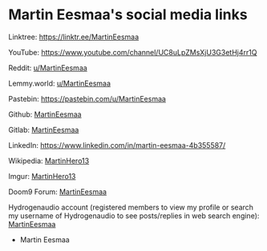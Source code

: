 # Martin Eesmaa's social media links

Linktree: https://linktr.ee/MartinEesmaa

YouTube: https://www.youtube.com/channel/UC8uLpZMsXjU3G3etHj4rr1Q

Reddit: [u/MartinEesmaa](https://reddit.com/u/MartinEesmaa)

Lemmy.world: [u/MartinEesmaa](https://lemmy.world/u/MartinEesmaa)

Pastebin: https://pastebin.com/u/MartinEesmaa

Github: [MartinEesmaa](https://github.com/MartinEesmaa)

Gitlab: [MartinEesmaa](https://gitlab.com/MartinEesmaa)

LinkedIn: https://www.linkedin.com/in/martin-eesmaa-4b355587/

Wikipedia: [MartinHero13](https://en.wikipedia.org/wiki/User:MartinHero13)

Imgur: [MartinHero13](https://imgur.com/user/MartinHero13)

Doom9 Forum: [MartinEesmaa](https://forum.doom9.org/member.php?u=248978)

Hydrogenaudio account (registered members to view my profile or search my username of Hydrogenaudio to see posts/replies in web search engine): [MartinEesmaa](https://hydrogenaud.io/index.php?action=profile;u=160252)

- Martin Eesmaa

